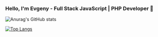 ### Hello, I'm Evgeny - Full Stack JavaScript | PHP Developer 👋

![Anurag's GitHub stats](https://github-readme-stats.vercel.app/api?username=etulikov&hide=contribs,prs&count_private=true&theme=vue&show_icons=true)

[![Top Langs](https://github-readme-stats.vercel.app/api/top-langs/?username=etulikov&layout=compact)](https://github.com/anuraghazra/github-readme-stats)
